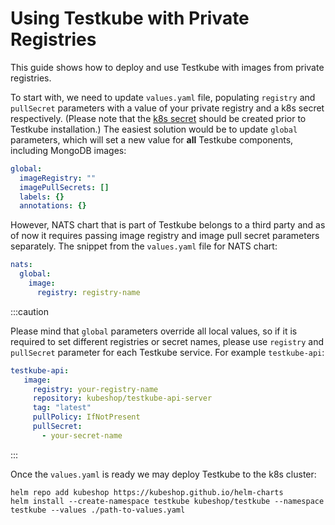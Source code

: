 # Using Testkube with Private Registries  

This guide shows how to deploy and use Testkube with images from private registries. 

To start with, we need to update `values.yaml` file, populating `registry` and `pullSecret` parameters with a value of your private registry and a k8s secret respectively. (Please note that the [k8s secret](https://kubernetes.io/docs/tasks/configure-pod-container/pull-image-private-registry/) should be created prior to Testkube installation.) 
The easiest solution would be to update `global` parameters, which will set a new value for **all** Testkube components, including MongoDB images:

```yaml
global:
  imageRegistry: ""
  imagePullSecrets: []
  labels: {}
  annotations: {}
```

However, NATS chart that is part of Testkube belongs to a third party and as of now it requires passing image registry and image pull secret parameters separately. The snippet from the `values.yaml` file for NATS chart:

```yaml
nats:
  global:
    image:
      registry: registry-name
```

:::caution

Please mind that `global` parameters override all local values, so if it is required to set different registries or secret names, please use `registry` and `pullSecret` parameter for each Testkube service. For example `testkube-api`:
```yaml
testkube-api:
   image: 
     registry: your-registry-name
     repository: kubeshop/testkube-api-server
     tag: "latest"
     pullPolicy: IfNotPresent
     pullSecret: 
       - your-secret-name

```
:::

Once the `values.yaml` is ready we may deploy Testkube to the k8s cluster:

```shell
helm repo add kubeshop https://kubeshop.github.io/helm-charts
helm install --create-namespace testkube kubeshop/testkube --namespace testkube --values ./path-to-values.yaml
```
